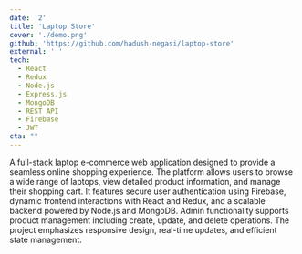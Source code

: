 ```yaml
---
date: '2'
title: 'Laptop Store'
cover: './demo.png'
github: 'https://github.com/hadush-negasi/laptop-store'
external: ' '
tech:
  - React
  - Redux
  - Node.js
  - Express.js
  - MongoDB
  - REST API
  - Firebase
  - JWT
cta: ""
---
```


A full-stack laptop e-commerce web application designed to provide a seamless online shopping experience. The platform allows users to browse a wide range of laptops, view detailed product information, and manage their shopping cart. It features secure user authentication using Firebase, dynamic frontend interactions with React and Redux, and a scalable backend powered by Node.js and MongoDB. Admin functionality supports product management including create, update, and delete operations. The project emphasizes responsive design, real-time updates, and efficient state management.
